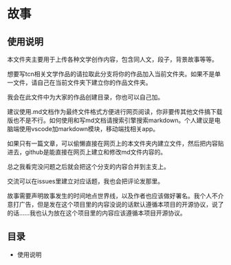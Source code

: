 # 故事

## 使用说明

本文件夹主要用于上传各种文学创作内容，包含同人文，段子，背景故事等等。

想要写tcn相关文学作品的请拉取此分支将你的作品加入当前文件夹。如果不是单一文件，请自己在当前文件夹下建立你的作品文件夹。

我会在此文件中为大家的作品创建目录，你也可以自己加。

建议使用.md文档作为最终文件格式方便进行网页阅读，你非要传其他文件搞下载版也不是不行。如何使用和写md文档请搜索引擎搜索markdown。个人建议是电脑端使用vscode加markdown模块，移动端找相关app。

如果只有一篇文章，可以偷懒直接在网页上的本文件夹内建立文件，然后把内容贴进去，github是能直接在网页上建立和修改md文件内容的。

总之我看完没问题之后就会把这个分支的内容合并到主支上。

交流可以在issues里建立对应话题，我也会把评论发那里。

故事需要声明故事发生的时间地点世界线，以及作者也应该做好署名。我个人不介意打广告，但是发在这个项目里的内容没说的话默认遵循本项目的开源协议，说了的话……我也认为放在这个项目里的内容应该遵循本项目开源协议。

## 目录

* 使用说明